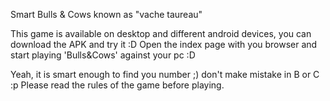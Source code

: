 Smart Bulls & Cows known as "vache taureau"

This game is available on desktop and different android devices, you can download the APK and try it :D 
Open the index page with you browser and start playing 'Bulls&Cows' against your pc :D

Yeah, it is smart enough to find you number ;)  don't make mistake in B or C :p 
Please read the rules of the game before playing.
